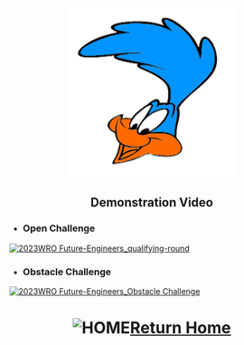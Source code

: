<div align="center"><img src="../other/Roadrunners_log_klein_trans.png" width="300" alt=" logo"></div>

## <div align="center">Demonstration Video</div> 
- ### Open Challenge
[![2023WRO Future-Engineers_qualifying-round](./img/Fire-On-All-Cylinders_qualifying-round.jpg)](https://youtu.be/Z78iSG1QYfs "2023WRO Future-Engineers_qualifying-round") 

- ### Obstacle Challenge
[![2023WRO Future-Engineers_Obstacle Challenge](./img/Obstacle_Challenge.jpg)](https://youtu.be/CwvGDfQJ8cQ "2023WRO Future-Engineers_Obstacle Challenge")

# <div align="center">![HOME](../other/img/Home.png)[Return Home](../)</div>  



